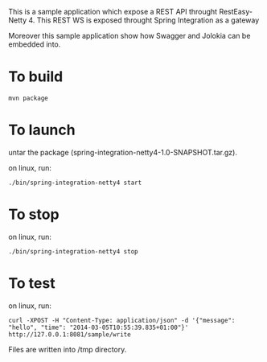 This is a sample application which expose a REST API throught RestEasy-Netty 4.
This REST WS is exposed throught Spring Integration as a gateway

Moreover this sample application show how Swagger and Jolokia can be embedded into.


To build
========
```
mvn package
```


To launch
=========
untar the package (spring-integration-netty4-1.0-SNAPSHOT.tar.gz).

on linux, run: 
```
./bin/spring-integration-netty4 start
```


To stop
=======

on linux, run: 
```
./bin/spring-integration-netty4 stop
```

To test
=======

on linux, run:
```
curl -XPOST -H "Content-Type: application/json" -d '{"message": "hello", "time": "2014-03-05T10:55:39.835+01:00"}'  http://127.0.0.1:8081/sample/write
```
Files are written into /tmp directory.


